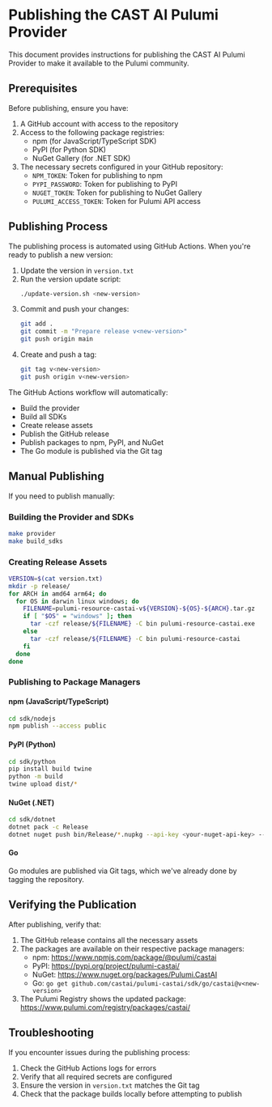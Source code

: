 # Publishing the CAST AI Pulumi Provider

This document provides instructions for publishing the CAST AI Pulumi Provider to make it available to the Pulumi community.

## Prerequisites

Before publishing, ensure you have:

1. A GitHub account with access to the repository
2. Access to the following package registries:
   - npm (for JavaScript/TypeScript SDK)
   - PyPI (for Python SDK)
   - NuGet Gallery (for .NET SDK)
3. The necessary secrets configured in your GitHub repository:
   - `NPM_TOKEN`: Token for publishing to npm
   - `PYPI_PASSWORD`: Token for publishing to PyPI
   - `NUGET_TOKEN`: Token for publishing to NuGet Gallery
   - `PULUMI_ACCESS_TOKEN`: Token for Pulumi API access

## Publishing Process

The publishing process is automated using GitHub Actions. When you're ready to publish a new version:

1. Update the version in `version.txt`
2. Run the version update script:
   ```bash
   ./update-version.sh <new-version>
   ```
3. Commit and push your changes:
   ```bash
   git add .
   git commit -m "Prepare release v<new-version>"
   git push origin main
   ```
4. Create and push a tag:
   ```bash
   git tag v<new-version>
   git push origin v<new-version>
   ```

The GitHub Actions workflow will automatically:
- Build the provider
- Build all SDKs
- Create release assets
- Publish the GitHub release
- Publish packages to npm, PyPI, and NuGet
- The Go module is published via the Git tag

## Manual Publishing

If you need to publish manually:

### Building the Provider and SDKs

```bash
make provider
make build_sdks
```

### Creating Release Assets

```bash
VERSION=$(cat version.txt)
mkdir -p release/
for ARCH in amd64 arm64; do
  for OS in darwin linux windows; do
    FILENAME=pulumi-resource-castai-v${VERSION}-${OS}-${ARCH}.tar.gz
    if [ "$OS" = "windows" ]; then
      tar -czf release/${FILENAME} -C bin pulumi-resource-castai.exe
    else
      tar -czf release/${FILENAME} -C bin pulumi-resource-castai
    fi
  done
done
```

### Publishing to Package Managers

#### npm (JavaScript/TypeScript)

```bash
cd sdk/nodejs
npm publish --access public
```

#### PyPI (Python)

```bash
cd sdk/python
pip install build twine
python -m build
twine upload dist/*
```

#### NuGet (.NET)

```bash
cd sdk/dotnet
dotnet pack -c Release
dotnet nuget push bin/Release/*.nupkg --api-key <your-nuget-api-key> --source https://api.nuget.org/v3/index.json
```

#### Go

Go modules are published via Git tags, which we've already done by tagging the repository.

## Verifying the Publication

After publishing, verify that:

1. The GitHub release contains all the necessary assets
2. The packages are available on their respective package managers:
   - npm: https://www.npmjs.com/package/@pulumi/castai
   - PyPI: https://pypi.org/project/pulumi-castai/
   - NuGet: https://www.nuget.org/packages/Pulumi.CastAI
   - Go: `go get github.com/castai/pulumi-castai/sdk/go/castai@v<new-version>`
3. The Pulumi Registry shows the updated package: https://www.pulumi.com/registry/packages/castai/

## Troubleshooting

If you encounter issues during the publishing process:

1. Check the GitHub Actions logs for errors
2. Verify that all required secrets are configured
3. Ensure the version in `version.txt` matches the Git tag
4. Check that the package builds locally before attempting to publish
